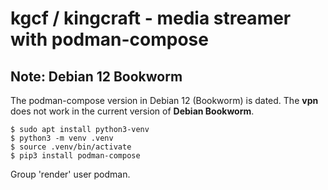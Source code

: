 # kgcf / kingcraft - media streamer with podman-compose

## Note: Debian 12 Bookworm

The podman-compose version in Debian 12 (Bookworm) is dated.
The __vpn__ does not work in the current version of __Debian Bookworm__.

```shell
$ sudo apt install python3-venv
$ python3 -m venv .venv
$ source .venv/bin/activate
$ pip3 install podman-compose
```

Group 'render' user podman.